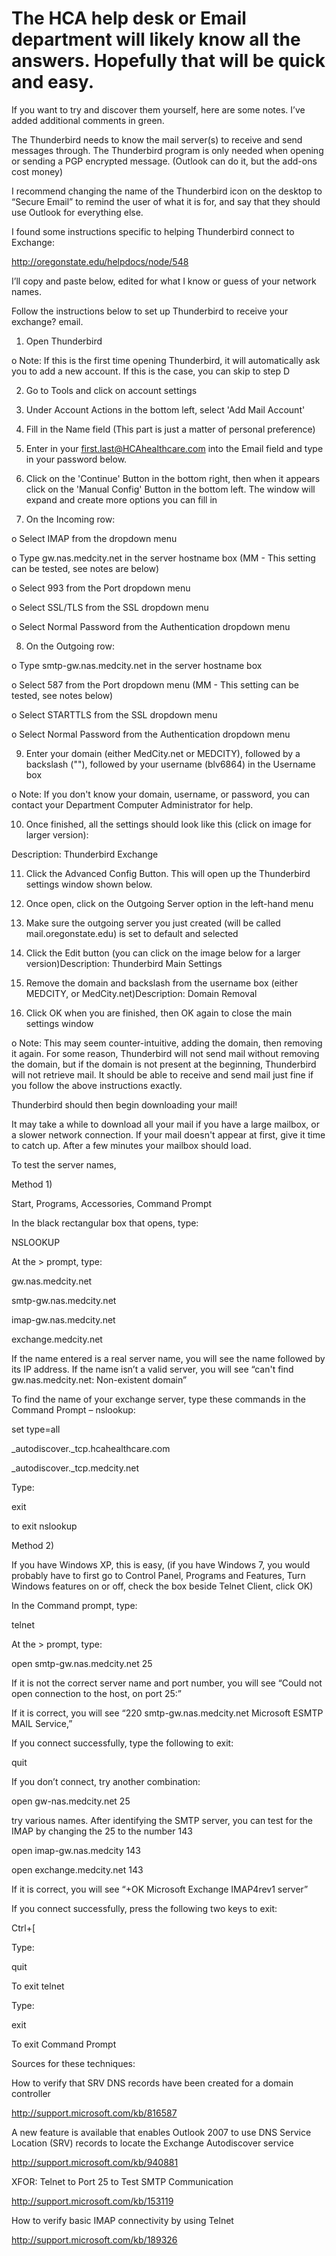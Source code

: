 
# The HCA help desk or Email department will likely know all the answers. Hopefully that will be quick and easy.

If you want to try and discover them yourself, here are some notes. I’ve added additional comments in green.

The Thunderbird needs to know the mail server(s) to receive and send messages through. The Thunderbird program is only needed when opening or sending a PGP encrypted message. (Outlook can do it, but the add-ons cost money)

I recommend changing the name of the Thunderbird icon on the desktop to “Secure Email” to remind the user of what it is for, and say that they should use Outlook for everything else.

I found some instructions specific to helping Thunderbird connect to Exchange:

http://oregonstate.edu/helpdocs/node/548

I’ll copy and paste below, edited for what I know or guess of your network names.

Follow the instructions below to set up Thunderbird to receive your exchange? email.

1. Open Thunderbird

o Note: If this is the first time opening Thunderbird, it will automatically ask you to add a new account. If this is the case, you can skip to step D

2. Go to Tools and click on account settings

3. Under Account Actions in the bottom left, select 'Add Mail Account'

4. Fill in the Name field (This part is just a matter of personal preference)

5. Enter in your first.last@HCAhealthcare.com into the Email field and type in your password below.

6. Click on the 'Continue' Button in the bottom right, then when it appears click on the 'Manual Config' Button in the bottom left. The window will expand and create more options you can fill in

7. On the Incoming row:

o Select IMAP from the dropdown menu

o Type gw.nas.medcity.net in the server hostname box (MM - This setting can be tested, see notes are below)

o Select 993 from the Port dropdown menu

o Select SSL/TLS from the SSL dropdown menu

o Select Normal Password from the Authentication dropdown menu

8. On the Outgoing row:

o Type smtp-gw.nas.medcity.net in the server hostname box

o Select 587 from the Port dropdown menu (MM - This setting can be tested, see notes below)

o Select STARTTLS from the SSL dropdown menu

o Select Normal Password from the Authentication dropdown menu

9. Enter your domain (either MedCity.net or MEDCITY), followed by a backslash ("\"), followed by your username (blv6864) in the Username box

o Note: If you don't know your domain, username, or password, you can contact your Department Computer Administrator for help.

10. Once finished, all the settings should look like this (click on image for larger version):

Description: Thunderbird Exchange

11. Click the Advanced Config Button. This will open up the Thunderbird settings window shown below.

12. Once open, click on the Outgoing Server option in the left-hand menu

13. Make sure the outgoing server you just created (will be called mail.oregonstate.edu) is set to default and selected

14. Click the Edit button (you can click on the image below for a larger version)Description: Thunderbird Main Settings

15. Remove the domain and backslash from the username box (either MEDCITY\, or MedCity.net\)Description: Domain Removal

16. Click OK when you are finished, then OK again to close the main settings window

o Note: This may seem counter-intuitive, adding the domain, then removing it again. For some reason, Thunderbird will not send mail without removing the domain, but if the domain is not present at the beginning, Thunderbird will not retrieve mail. It should be able to receive and send mail just fine if you follow the above instructions exactly.

Thunderbird should then begin downloading your mail!

It may take a while to download all your mail if you have a large mailbox, or a slower network connection. If your mail doesn't appear at first, give it time to catch up. After a few minutes your mailbox should load.

To test the server names,

Method 1)

Start, Programs, Accessories, Command Prompt

In the black rectangular box that opens, type:

NSLOOKUP

At the > prompt, type:

gw.nas.medcity.net

smtp-gw.nas.medcity.net

imap-gw.nas.medcity.net

exchange.medcity.net

If the name entered is a real server name, you will see the name followed by its IP address. If the name isn’t a valid server, you will see “can't find gw.nas.medcity.net: Non-existent domain”

To find the name of your exchange server, type these commands in the Command Prompt – nslookup:

set type=all

_autodiscover._tcp.hcahealthcare.com

_autodiscover._tcp.medcity.net

Type:

exit

to exit nslookup

Method 2)

If you have Windows XP, this is easy, (if you have Windows 7, you would probably have to first go to Control Panel, Programs and Features, Turn Windows features on or off, check the box beside Telnet Client, click OK)

In the Command prompt, type:

telnet

At the > prompt, type:

open smtp-gw.nas.medcity.net 25

If it is not the correct server name and port number, you will see “Could not open connection to the host, on port 25:”

If it is correct, you will see “220 smtp-gw.nas.medcity.net Microsoft ESMTP MAIL Service,”

If you connect successfully, type the following to exit:

quit

If you don’t connect, try another combination:

open gw-nas.medcity.net 25

try various names. After identifying the SMTP server, you can test for the IMAP by changing the 25 to the number 143

open imap-gw.nas.medcity 143

open exchange.medcity.net 143

If it is correct, you will see “+OK Microsoft Exchange IMAP4rev1 server”

If you connect successfully, press the following two keys to exit:

Ctrl+[

Type:

quit

To exit telnet

Type:

exit

To exit Command Prompt

Sources for these techniques:

How to verify that SRV DNS records have been created for a domain controller

http://support.microsoft.com/kb/816587

A new feature is available that enables Outlook 2007 to use DNS Service Location (SRV) records to locate the Exchange Autodiscover service

http://support.microsoft.com/kb/940881

XFOR: Telnet to Port 25 to Test SMTP Communication

http://support.microsoft.com/kb/153119

How to verify basic IMAP connectivity by using Telnet

http://support.microsoft.com/kb/189326
